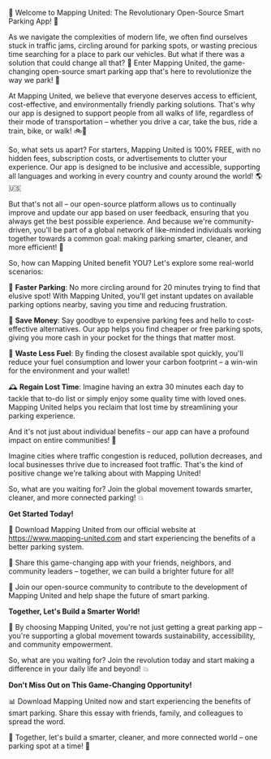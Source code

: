 🎉 Welcome to Mapping United: The Revolutionary Open-Source Smart Parking App! 🚀

As we navigate the complexities of modern life, we often find ourselves stuck in traffic jams, circling around for parking spots, or wasting precious time searching for a place to park our vehicles. But what if there was a solution that could change all that? 🤔 Enter Mapping United, the game-changing open-source smart parking app that's here to revolutionize the way we park! 🚗

At Mapping United, we believe that everyone deserves access to efficient, cost-effective, and environmentally friendly parking solutions. That's why our app is designed to support people from all walks of life, regardless of their mode of transportation – whether you drive a car, take the bus, ride a train, bike, or walk! 🚲💨

So, what sets us apart? For starters, Mapping United is 100% FREE, with no hidden fees, subscription costs, or advertisements to clutter your experience. Our app is designed to be inclusive and accessible, supporting all languages and working in every country and county around the world! 🌎🇺🇸

But that's not all – our open-source platform allows us to continually improve and update our app based on user feedback, ensuring that you always get the best possible experience. And because we're community-driven, you'll be part of a global network of like-minded individuals working together towards a common goal: making parking smarter, cleaner, and more efficient! 🌟

So, how can Mapping United benefit YOU? Let's explore some real-world scenarios:

🚗 **Faster Parking**: No more circling around for 20 minutes trying to find that elusive spot! With Mapping United, you'll get instant updates on available parking options nearby, saving you time and reducing frustration.

💸 **Save Money**: Say goodbye to expensive parking fees and hello to cost-effective alternatives. Our app helps you find cheaper or free parking spots, giving you more cash in your pocket for the things that matter most.

🌿 **Waste Less Fuel**: By finding the closest available spot quickly, you'll reduce your fuel consumption and lower your carbon footprint – a win-win for the environment and your wallet!

🕰️ **Regain Lost Time**: Imagine having an extra 30 minutes each day to tackle that to-do list or simply enjoy some quality time with loved ones. Mapping United helps you reclaim that lost time by streamlining your parking experience.

And it's not just about individual benefits – our app can have a profound impact on entire communities! 🌆

Imagine cities where traffic congestion is reduced, pollution decreases, and local businesses thrive due to increased foot traffic. That's the kind of positive change we're talking about with Mapping United!

So, what are you waiting for? Join the global movement towards smarter, cleaner, and more connected parking! 💥

**Get Started Today!**

🎉 Download Mapping United from our official website at https://www.mapping-united.com and start experiencing the benefits of a better parking system.

📢 Share this game-changing app with your friends, neighbors, and community leaders – together, we can build a brighter future for all!

💪 Join our open-source community to contribute to the development of Mapping United and help shape the future of smart parking.

**Together, Let's Build a Smarter World!**

🌟 By choosing Mapping United, you're not just getting a great parking app – you're supporting a global movement towards sustainability, accessibility, and community empowerment.

So, what are you waiting for? Join the revolution today and start making a difference in your daily life and beyond! 💥

**Don't Miss Out on This Game-Changing Opportunity!**

📊 Download Mapping United now and start experiencing the benefits of smart parking. Share this essay with friends, family, and colleagues to spread the word.

💪 Together, let's build a smarter, cleaner, and more connected world – one parking spot at a time! 🌟